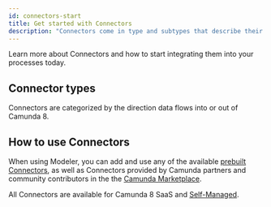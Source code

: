 ```yaml
---
id: connectors-start
title: Get started with Connectors
description: "Connectors come in type and subtypes that describe their functionality."
---
```


Learn more about Connectors and how to start integrating them into your processes today.

## Connector types

Connectors are categorized by the direction data flows into or out of Camunda 8.

## How to use Connectors

When using Modeler, you can add and use any of the available [prebuilt Connectors](/components/connectors/out-of-the-box-connectors/available-connectors-overview.md), as well as Connectors provided by Camunda partners and community contributors in the the [Camunda Marketplace](/components/modeler/web-modeler/camunda-marketplace.md).

All Connectors are available for Camunda 8 SaaS and [Self-Managed](/self-managed/connectors-deployment/install-and-start.md).
